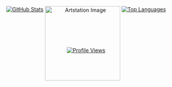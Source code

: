 <div style="text-align: center;">
  <!-- Left GitHub readme stats (min-width forces a new line if window too narrow) -->
  <div style="display: inline-block; max-height: 2px; text-align: left; vertical-align: top;">
    <a href="https://github.com/anuraghazra/github-readme-stats">
      <img src="https://github-readme-stats.vercel.app/api?username=Zimrahin&amp;show_icons=true&amp;theme=transparent&amp;hide_border=true&amp;hide_rank=true&amp;include_all_commits=true&amp;custom_title=Zimrahin's+GitHub+Stats&amp;disable_animations=true&amp;hide=prs" alt="GitHub Stats" />
    </a>
  </div>

  <!-- Artstation image (fixed width, always centered) -->
  <div style="display: inline-block; max-height: 100px; vertical-align: top;">
    <a href="https://www.artstation.com/artwork/r9neD5">
      <img src="https://cdnb.artstation.com/p/assets/images/images/052/142/157/original/johan-cediel-rodriguez-pixel-artv2exp.gif?1659037637" alt="Artstation Image" width="200"/>
    </a>
  </div>

  <!-- Right GitHub readme stats (min-width forces a new line if window too narrow) -->
  <div style="display: inline-block; min-width: 100px; text-align: right; vertical-align: top;">
    <a href="https://github.com/anuraghazra/github-readme-stats">
      <img src="https://github-readme-stats.vercel.app/api/top-langs/?username=Zimrahin&amp;layout=compact&amp;theme=transparent&amp;hide_border=true&amp;disable_animations=true" alt="Top Languages" />
    </a>
  </div>
</div>

<!-- Profile views always centered at the bottom -->
<div style="text-align: center; margin-top: 10px;">
  <a href="https://youtu.be/dQw4w9WgXcQ">
    <img src="https://komarev.com/ghpvc/?username=Zimrahin&amp;label=Profile%20views&amp;color=006aff&amp;style=flat-square" alt="Profile Views" title="GitHub Profile Views"/>
  </a>
</div>
